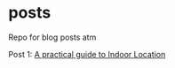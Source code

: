 # posts
Repo for blog posts atm

Post 1: 
[A practical guide to Indoor Location](https://calebkb.github.io/posts/A%20practical%20guide%20to%20Indoor%20Location)
